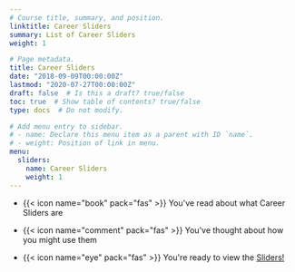 ```yaml
---
# Course title, summary, and position.
linktitle: Career Sliders
summary: List of Career Sliders
weight: 1

# Page metadata.
title: Career Sliders
date: "2018-09-09T00:00:00Z"
lastmod: "2020-07-27T00:00:00Z"
draft: false  # Is this a draft? true/false
toc: true  # Show table of contents? true/false
type: docs  # Do not modify.

# Add menu entry to sidebar.
# - name: Declare this menu item as a parent with ID `name`.
# - weight: Position of link in menu.
menu:
  sliders:
    name: Career Sliders
    weight: 1
---
```


* {{< icon name="book" pack="fas" >}} You've read about what Career Sliders are

* {{< icon name="comment" pack="fas" >}} You've thought about how you might use them

* {{< icon name="eye" pack="fas" >}} You're ready to view the [Sliders!](../../sliders/info/change)

